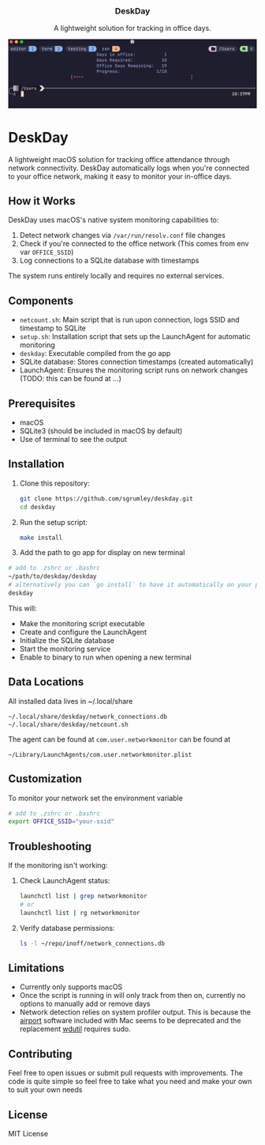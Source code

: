 <div align="center">
  <h3 align="center">DeskDay</h3>
  <p align="center">
        A lightweight solution for tracking in office days.
  </p>
</div>

![Deskday Screenshot](deskday.png)
# DeskDay


A lightweight macOS solution for tracking office attendance through network connectivity. DeskDay automatically logs when you're connected to your office network, making it easy to monitor your in-office days.

## How it Works

DeskDay uses macOS's native system monitoring capabilities to:
1. Detect network changes via `/var/run/resolv.conf` file changes
2. Check if you're connected to the office network (This comes from env var `OFFICE_SSID`)
3. Log connections to a SQLite database with timestamps

The system runs entirely locally and requires no external services.

## Components

- `netcount.sh`: Main script that is run upon connection, logs SSID and timestamp to SQLite
- `setup.sh`: Installation script that sets up the LaunchAgent for automatic monitoring
- `deskday`: Executable compiled from the go app
- SQLite database: Stores connection timestamps (created automatically)
- LaunchAgent: Ensures the monitoring script runs on network changes (TODO: this can be found at ...) 
## Prerequisites

- macOS 
- SQLite3 (should be included in macOS by default)
- Use of terminal to see the output

## Installation

1. Clone this repository:
   ```bash
   git clone https://github.com/sgrumley/deskday.git
   cd deskday
   ```

2. Run the setup script:
   ```bash
   make install
   ```
3. Add the path to go app for display on new terminal
```bash
# add to .zshrc or .bashrc
~/path/to/deskday/deskday
# alternatively you can `go install` to have it automatically on your path
deskday
```
This will:
- Make the monitoring script executable
- Create and configure the LaunchAgent
- Initialize the SQLite database
- Start the monitoring service
- Enable to binary to run when opening a new terminal

## Data Locations

All installed data lives in ~/.local/share
```
~/.local/share/deskday/network_connections.db
~/.local/share/deskday/netcount.sh
```
The agent can be found at `com.user.networkmonitor` can be found at 
```
~/Library/LaunchAgents/com.user.networkmonitor.plist
```


## Customization

To monitor your network set the environment variable

```bash
# add to .zshrc or .bashrc
export OFFICE_SSID="your-ssid"
```

## Troubleshooting

If the monitoring isn't working:

1. Check LaunchAgent status:
   ```bash
   launchctl list | grep networkmonitor
   # or 
   launchctl list | rg networkmonitor
   ```

2. Verify database permissions:
   ```bash
   ls -l ~/repo/inoff/network_connections.db
   ```

## Limitations

- Currently only supports macOS
- Once the script is running in will only track from then on, currently no options to manually add or remove days
- Network detection relies on system profiler output. This is because the [airport](https://support.apple.com/en-au/guide/aputility/aprtc6ff2ed9/mac) software included with Mac seems to be deprecated and the replacement [wdutil](https://ss64.com/mac/wdutil.html) requires sudo.

## Contributing

Feel free to open issues or submit pull requests with improvements.
The code is quite simple so feel free to take what you need and make your own to suit your own needs

## License

MIT License
